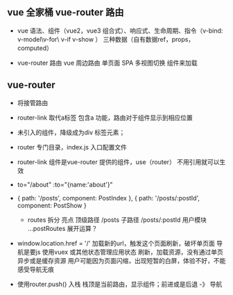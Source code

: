 ## vue 全家桶 vue-router 路由

- vue 语法、组件（vue2，vue3 组合式）、响应式、生命周期、指令（v-bind: v-model\v-for\ v-if v-show ）
  三种数据（自有数据ref，props，computed）

- vue-router 路由 vue 周边路由
  单页面 SPA 多视图切换
  组件来加载

## vue-router
- 将接管路由
- router-link 取代a标签
  包含a 功能，路由对于组件显示到相应位置
- 未引入的组件，降级成为div 标签元素；
- router 专门目录，index.js 入口配置文件
- router-link 组件是vue-router 提供的组件，use（router） 不用引用就可以生效
  

- to="/about"   :to="{name:'about'}"
   
- {
        path: '/posts',
        component: PostIndex
    },
    {
        path: '/posts/:postId',
        component: PostShow
    }

  - routes 拆分 亮点
    顶级路径 /posts  子路径 /posts/:postId
    用户模块 ...postRoutes  展开运算？

-  window.location.href = '/'
   加载新的url，触发这个页面刷新，破坏单页面
   导航是要js
   使用vuex 或其他状态管理应用状态
  刷新，加载资源，没有通过单页异步或是缓存资源
  用户可能因为页面闪缩，出现短暂的白屏，体验不好，不能感受导航无痕

- 使用router.push() 入栈
  栈顶是当前路由，显示组件；前进或是后退 -》 导航
  